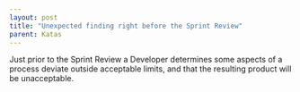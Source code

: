 ```yaml
---
layout: post
title: "Unexpected finding right before the Sprint Review"
parent: Katas
---
```

Just prior to the Sprint Review a Developer determines some aspects of a process deviate outside acceptable limits, and that the resulting product will be unacceptable.
